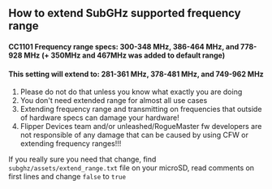## How to extend SubGHz supported frequency range

#### CC1101 Frequency range specs: 300-348 MHz, 386-464 MHz, and 778-928 MHz  (+ 350MHz and 467MHz was added to default range)
#### This setting will extend to: 281-361 MHz, 378-481 MHz, and 749-962 MHz

1. Please do not do that unless you know what exactly you are doing
2. You don't need extended range for almost all use cases
3. Extending frequency range and transmitting on frequencies that outside of hardware specs can damage your hardware!
4. Flipper Devices team and/or unleashed/RogueMaster fw developers are not responsible of any damage that can be caused by using CFW or extending frequency ranges!!!

If you really sure you need that change, find `subghz/assets/extend_range.txt` file on your microSD, read comments on first lines
and change `false` to `true`